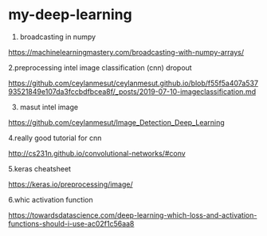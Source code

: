 # my-deep-learning
1. broadcasting in numpy

https://machinelearningmastery.com/broadcasting-with-numpy-arrays/

2.preprocessing intel image classification (cnn) dropout

https://github.com/ceylanmesut/ceylanmesut.github.io/blob/f55f5a407a53793521849e107da3fccbdfbcea8f/_posts/2019-07-10-imageclassification.md

3. masut intel image 

https://github.com/ceylanmesut/Image_Detection_Deep_Learning

4.really good tutorial for cnn

http://cs231n.github.io/convolutional-networks/#conv

5.keras cheatsheet

https://keras.io/preprocessing/image/

6.whic activation function

https://towardsdatascience.com/deep-learning-which-loss-and-activation-functions-should-i-use-ac02f1c56aa8
